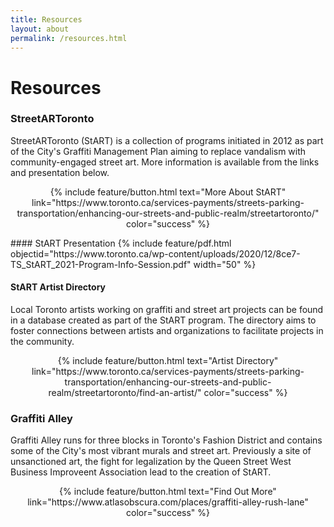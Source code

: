 ```yaml
---
title: Resources
layout: about
permalink: /resources.html
---
```


# Resources 

### StreetARToronto

StreetARToronto (StART) is a collection of programs initiated in 2012 as part of the City's Graffiti Management Plan aiming to replace vandalism with community-engaged street art. More information is available from the links and presentation below.

<p style="text-align: center;">
{% include feature/button.html text="More About StART" link="https://www.toronto.ca/services-payments/streets-parking-transportation/enhancing-our-streets-and-public-realm/streetartoronto/" color="success" %}
</p>
#### StART Presentation
{% include feature/pdf.html objectid="https://www.toronto.ca/wp-content/uploads/2020/12/8ce7-TS_StART_2021-Program-Info-Session.pdf" width="50" %}

#### StART Artist Directory

Local Toronto artists working on graffiti and street art projects can be found in a database created as part of the StART program. The directory aims to foster connections between artists and organizations to facilitate projects in the community.
<p style="text-align: center;">
{% include feature/button.html text="Artist Directory" link="https://www.toronto.ca/services-payments/streets-parking-transportation/enhancing-our-streets-and-public-realm/streetartoronto/find-an-artist/" color="success" %}
</p>

### Graffiti Alley

Graffiti Alley runs for three blocks in Toronto's Fashion District and contains some of the City's most vibrant murals and street art. Previously a site of unsanctioned art, the fight for legalization by the Queen Street West Business Improveent Association lead to the creation of StART.

<p style="text-align: center;">
{% include feature/button.html text="Find Out More" link="https://www.atlasobscura.com/places/graffiti-alley-rush-lane" color="success" %}
<br>